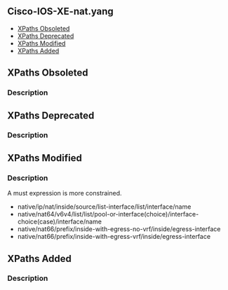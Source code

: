 ## Cisco-IOS-XE-nat.yang


- [XPaths Obsoleted](#xpaths-obsoleted)
- [XPaths Deprecated](#xpaths-deprecated)
- [XPaths Modified](#xpaths-modified)
- [XPaths Added](#xpaths-added)

## XPaths Obsoleted

### Description

## XPaths Deprecated

### Description

## XPaths Modified

### Description

A must expression is more constrained.

- native/ip/nat/inside/source/list-interface/list/interface/name
- native/nat64/v6v4/list/list/pool-or-interface(choice)/interface-choice(case)/interface/name
- native/nat66/prefix/inside-with-egress-no-vrf/inside/egress-interface
- native/nat66/prefix/inside-with-egress-vrf/inside/egress-interface

## XPaths Added

### Description
